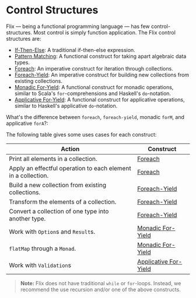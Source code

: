 # Control Structures

Flix — being a functional programming language — has few control-structures.
Most control is simply function application. The Flix control structures are:

- [If-Then-Else](./if-then-else.md): A traditional if-then-else expression.
- [Pattern Matching](./pattern-matching.md): A functional construct for
  taking apart algebraic data types. 
- [Foreach](./foreach.md): An imperative construct for iteration through
  collections.
- [Foreach-Yield](./foreach-yield.md): An imperative construct for building new
  collections from existing collections.
- [Monadic For-Yield](./monadic-for-yield.md): A functional construct for
  monadic operations, similar to Scala's `for`-comprehensions and Haskell's
  `do`-notation.
- [Applicative For-Yield](./applicative-for-yield.md): A functional construct
  for applicative operations, similar to Haskell's applicative `do`-notation.

What's the difference between `foreach`, `foreach-yield`, monadic `forM`, and applicative `forA`?:

The following table gives some uses cases for each construct:

| Action                                                        | Construct                           |
|---------------------------------------------------------------|-------------------------------------|
| Print all elements in a collection.                           | [Foreach](./foreach.md)             |
| Apply an effectful operation to each element in a collection. | [Foreach](./foreach.md)             |
| Build a new collection from existing collections.             | [Foreach-Yield](./foreach-yield.md) |
| Transform the elements of a collection.                       | [Foreach-Yield](./foreach-yield.md) |
| Convert a collection of one type into another type.           | [Foreach-Yield](./foreach-yield.md) |
| Work with `Option`s and `Result`s.                            | [Monadic For-Yield](./monadic-for-yield.md) |
| `flatMap` through a `Monad`.                                  | [Monadic For-Yield](./monadic-for-yield.md) |
| Work with `Validation`s                                       | [Applicative For-Yield](./applicative-for-yield.md) |

> **Note:** Flix does not have traditional `while` or `for`-loops. Instead, we
> recommend the use recursion and/or one of the above constructs. 
